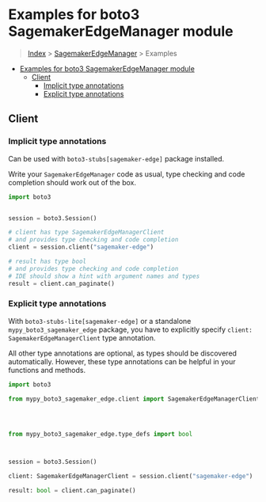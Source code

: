<a id="examples-for-boto3-sagemakeredgemanager-module"></a>

# Examples for boto3 SagemakerEdgeManager module

> [Index](../README.md) > [SagemakerEdgeManager](./README.md) > Examples

- [Examples for boto3 SagemakerEdgeManager module](#examples-for-boto3-sagemakeredgemanager-module)
  - [Client](#client)
    - [Implicit type annotations](#implicit-type-annotations)
    - [Explicit type annotations](#explicit-type-annotations)

<a id="client"></a>

## Client

<a id="implicit-type-annotations"></a>

### Implicit type annotations

Can be used with `boto3-stubs[sagemaker-edge]` package installed.

Write your `SagemakerEdgeManager` code as usual, type checking and code
completion should work out of the box.

```python
import boto3


session = boto3.Session()

# client has type SagemakerEdgeManagerClient
# and provides type checking and code completion
client = session.client("sagemaker-edge")

# result has type bool
# and provides type checking and code completion
# IDE should show a hint with argument names and types
result = client.can_paginate()
```

<a id="explicit-type-annotations"></a>

### Explicit type annotations

With `boto3-stubs-lite[sagemaker-edge]` or a standalone
`mypy_boto3_sagemaker_edge` package, you have to explicitly specify
`client: SagemakerEdgeManagerClient` type annotation.

All other type annotations are optional, as types should be discovered
automatically. However, these type annotations can be helpful in your functions
and methods.

```python
import boto3

from mypy_boto3_sagemaker_edge.client import SagemakerEdgeManagerClient




from mypy_boto3_sagemaker_edge.type_defs import bool



session = boto3.Session()

client: SagemakerEdgeManagerClient = session.client("sagemaker-edge")

result: bool = client.can_paginate()
```
